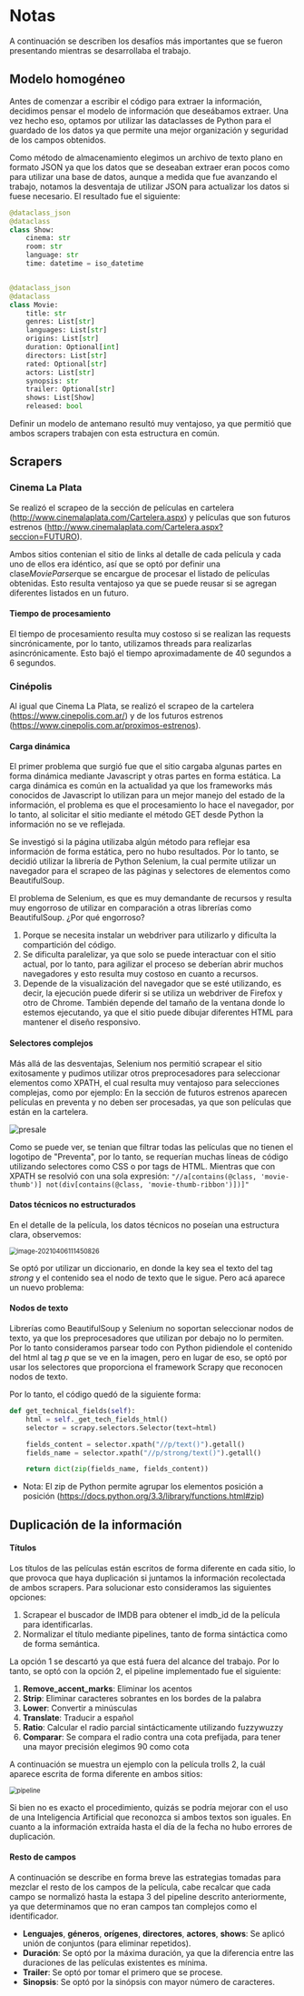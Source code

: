 # Notas

A continuación se describen los desafíos más importantes que se fueron presentando mientras se desarrollaba el trabajo.

## Modelo homogéneo

Antes de comenzar a escribir el código para extraer la información, decidimos pensar el modelo de información que deseábamos extraer. Una vez hecho eso, optamos por utilizar las dataclasses de Python para el guardado de los datos ya que permite una mejor organización y seguridad de los campos obtenidos.

Como método de almacenamiento elegimos un archivo de texto plano en formato JSON ya que los datos que se deseaban extraer eran pocos como para utilizar una base de datos, aunque a medida que fue avanzando el trabajo, notamos la desventaja de utilizar JSON para actualizar los datos si fuese necesario. El resultado fue el siguiente:

```python
@dataclass_json
@dataclass
class Show:
    cinema: str
    room: str
    language: str
    time: datetime = iso_datetime


@dataclass_json
@dataclass
class Movie:
    title: str
    genres: List[str]
    languages: List[str]
    origins: List[str]
    duration: Optional[int]
    directors: List[str]
    rated: Optional[str]
    actors: List[str]
    synopsis: str
    trailer: Optional[str]
    shows: List[Show]
    released: bool
```

Definir un modelo de antemano resultó muy ventajoso, ya que permitió que ambos scrapers trabajen con esta estructura en común.

## Scrapers

### Cinema La Plata

Se realizó el scrapeo de la sección de películas en cartelera (http://www.cinemalaplata.com/Cartelera.aspx) y películas que son futuros estrenos (http://www.cinemalaplata.com/Cartelera.aspx?seccion=FUTURO).

Ambos sitios contenian el sitio de links al detalle de cada película y cada uno de ellos era idéntico, así que se optó por definir una clase*MovieParser*que se encargue de procesar el listado de películas obtenidas. Esto resulta ventajoso ya que se puede reusar si se agregan diferentes listados en un futuro.

#### Tiempo de procesamiento

El tiempo de procesamiento resulta muy costoso si se realizan las requests sincrónicamente, por lo tanto, utilizamos threads para realizarlas asincrónicamente. Esto bajó el tiempo aproximadamente de 40 segundos a 6 segundos.

### Cinépolis

Al igual que Cinema La Plata, se realizó el scrapeo de la cartelera (https://www.cinepolis.com.ar/) y de los futuros estrenos (https://www.cinepolis.com.ar/proximos-estrenos).

#### Carga dinámica

El primer problema que surgió fue que el sitio cargaba algunas partes en forma dinámica mediante Javascript y otras partes en forma estática. La carga dinámica es común en la actualidad ya que los frameworks más conocidos de Javascript lo utilizan para un mejor manejo del estado de la información, el problema es que el procesamiento lo hace el navegador, por lo tanto, al solicitar el sitio mediante el método GET desde Python la información no se ve reflejada.

Se investigó si la página utilizaba algún método para reflejar esa información de forma estática, pero no hubo resultados. Por lo tanto, se decidió utilizar la librería de Python Selenium, la cual permite utilizar un navegador para el scrapeo de las páginas y selectores de elementos como BeautifulSoup.

El problema de Selenium, es que es muy demandante de recursos y resulta muy engorroso de utilizar en comparación a otras librerías como BeautifulSoup. ¿Por qué engorroso? 

1. Porque se necesita instalar un webdriver para utilizarlo y dificulta la compartición del código.
2. Se dificulta paralelizar, ya que solo se puede interactuar con el sitio actual, por lo tanto, para agilizar el proceso se deberían abrir muchos navegadores y esto resulta muy costoso en cuanto a recursos.
3. Depende de la visualización del navegador que se esté utilizando, es decir, la ejecución puede diferir si se utiliza un webdriver de Firefox y otro de Chrome. También depende del tamaño de la ventana donde lo estemos ejecutando, ya que el sitio puede dibujar diferentes HTML para mantener el diseño responsivo.

#### Selectores complejos

Más allá de las desventajas, Selenium nos permitió scrapear el sitio exitosamente y pudimos utilizar otros preprocesadores para seleccionar elementos como XPATH, el cual resulta muy ventajoso para selecciones complejas, como por ejemplo: En la sección de futuros estrenos aparecen películas en preventa y no deben ser procesadas, ya que son películas que están en la cartelera.

![presale](/home/andres/Documentos/facultad/web-semantica/practica/TP1-Scrapper/doc/presale.png)

Como se puede ver, se tenian que filtrar todas las películas que no tienen el logotipo de "Preventa", por lo tanto, se requerían muchas líneas de código utilizando selectores como CSS o por tags de HTML. Mientras que con XPATH se resolvió con una sola expresión: `"//a[contains(@class, 'movie-thumb')] not(div[contains(@class, 'movie-thumb-ribbon')])]"`

#### Datos técnicos no estructurados

En el detalle de la película, los datos técnicos no poseían una estructura clara, observemos:

<img src="/home/andres/Documentos/facultad/web-semantica/practica/TP1-Scrapper/doc/thecnical-fields.png" alt="image-20210406111450826" style="zoom:80%;" />

Se optó por utilizar un diccionario, en donde la key sea el texto del tag *strong* y el contenido sea el nodo de texto que le sigue. Pero acá aparece un nuevo problema:

#### Nodos de texto

Librerías como BeautifulSoup y Selenium no soportan seleccionar nodos de texto, ya que los preprocesadores que utilizan por debajo no lo permiten. Por lo tanto consideramos parsear todo con Python pidiendole el contenido del html al tag *p* que se ve en la imagen, pero en lugar de eso, se optó por usar los selectores que proporciona el framework Scrapy que reconocen nodos de texto. 

Por lo tanto, el código quedó de la siguiente forma:

```python
def get_technical_fields(self):
    html = self._get_tech_fields_html()
    selector = scrapy.selectors.Selector(text=html)

    fields_content = selector.xpath("//p/text()").getall()
    fields_name = selector.xpath("//p/strong/text()").getall()    

    return dict(zip(fields_name, fields_content))
```

* Nota: El zip de Python permite agrupar los elementos posición a posición (https://docs.python.org/3.3/library/functions.html#zip)

## Duplicación de la información

#### Títulos

Los títulos de las películas están escritos de forma diferente en cada sitio, lo que provoca que haya duplicación si juntamos la información recolectada de ambos scrapers. Para solucionar esto consideramos las siguientes opciones:

1. Scrapear el buscador de IMDB para obtener el imdb_id de la película para identificarlas. 
2. Normalizar el título mediante pipelines, tanto de forma sintáctica como de forma semántica.

La opción 1 se descartó ya que está fuera del alcance del trabajo. Por lo tanto, se optó con la opción 2, el pipeline implementado fue el siguiente:

1. **Remove_accent_marks**: Eliminar los acentos
2. **Strip**: Eliminar caracteres sobrantes en los bordes de la palabra
3. **Lower**: Convertir a minúsculas
4. **Translate**: Traducir a español
5. **Ratio**: Calcular el radio parcial sintácticamente utilizando fuzzywuzzy
6. **Comparar**: Se compara el radio contra una cota prefijada, para tener una mayor precisión elegimos 90 como cota

A continuación se muestra un ejemplo con la película trolls 2, la cuál aparece escrita de forma diferente en ambos sitios:

<img src="/home/andres/Documentos/facultad/web-semantica/practica/TP1-Scrapper/doc/pipeline.jpeg" alt="pipeline" style="zoom:80%;" />

Si bien no es exacto el procedimiento, quizás se podría mejorar con el uso de una Inteligencia Artificial que reconozca si ambos textos son iguales. En cuanto a la información extraída hasta el día de la fecha no hubo errores de duplicación.

#### Resto de campos

A continuación se describe en forma breve las estrategias tomadas para mezclar el resto de los campos de la película, cabe recalcar que cada campo se normalizó hasta la estapa 3 del pipeline descrito anteriormente, ya que determinamos que no eran campos tan complejos como el identificador.

- **Lenguajes**, **géneros**, **orígenes**, **directores**, **actores**, **shows**: Se aplicó unión de conjuntos (para eliminar repetidos).
- **Duración**: Se optó por la máxima duración, ya que la diferencia entre las duraciones de las películas existentes es mínima.
- **Trailer**: Se optó por tomar el primero que se procese.
- **Sinopsis**: Se optó por la sinópsis con mayor número de caracteres.